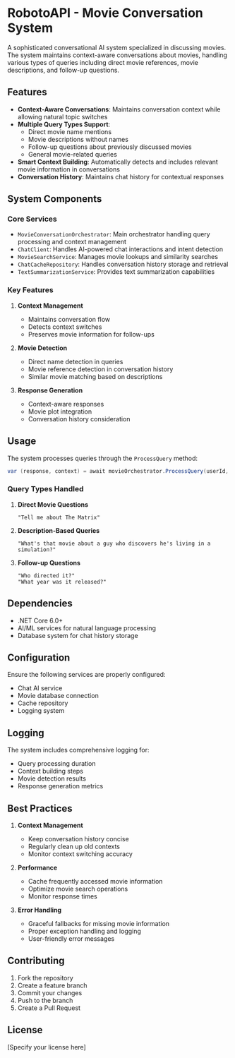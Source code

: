 # RobotoAPI - Movie Conversation System

A sophisticated conversational AI system specialized in discussing movies. The system maintains context-aware conversations about movies, handling various types of queries including direct movie references, movie descriptions, and follow-up questions.

## Features

- **Context-Aware Conversations**: Maintains conversation context while allowing natural topic switches
- **Multiple Query Types Support**:
  - Direct movie name mentions
  - Movie descriptions without names
  - Follow-up questions about previously discussed movies
  - General movie-related queries
- **Smart Context Building**: Automatically detects and includes relevant movie information in conversations
- **Conversation History**: Maintains chat history for contextual responses

## System Components

### Core Services

- `MovieConversationOrchestrator`: Main orchestrator handling query processing and context management
- `ChatClient`: Handles AI-powered chat interactions and intent detection
- `MovieSearchService`: Manages movie lookups and similarity searches
- `ChatCacheRepository`: Handles conversation history storage and retrieval
- `TextSummarizationService`: Provides text summarization capabilities

### Key Features

1. **Context Management**
   - Maintains conversation flow
   - Detects context switches
   - Preserves movie information for follow-ups

2. **Movie Detection**
   - Direct name detection in queries
   - Movie reference detection in conversation history
   - Similar movie matching based on descriptions

3. **Response Generation**
   - Context-aware responses
   - Movie plot integration
   - Conversation history consideration

## Usage

The system processes queries through the `ProcessQuery` method:

```csharp
var (response, context) = await movieOrchestrator.ProcessQuery(userId, query);
```

### Query Types Handled

1. **Direct Movie Questions**
   ```
   "Tell me about The Matrix"
   ```

2. **Description-Based Queries**
   ```
   "What's that movie about a guy who discovers he's living in a simulation?"
   ```

3. **Follow-up Questions**
   ```
   "Who directed it?"
   "What year was it released?"
   ```

## Dependencies

- .NET Core 6.0+
- AI/ML services for natural language processing
- Database system for chat history storage

## Configuration

Ensure the following services are properly configured:
- Chat AI service
- Movie database connection
- Cache repository
- Logging system

## Logging

The system includes comprehensive logging for:
- Query processing duration
- Context building steps
- Movie detection results
- Response generation metrics

## Best Practices

1. **Context Management**
   - Keep conversation history concise
   - Regularly clean up old contexts
   - Monitor context switching accuracy

2. **Performance**
   - Cache frequently accessed movie information
   - Optimize movie search operations
   - Monitor response times

3. **Error Handling**
   - Graceful fallbacks for missing movie information
   - Proper exception handling and logging
   - User-friendly error messages

## Contributing

1. Fork the repository
2. Create a feature branch
3. Commit your changes
4. Push to the branch
5. Create a Pull Request

## License

[Specify your license here] 
